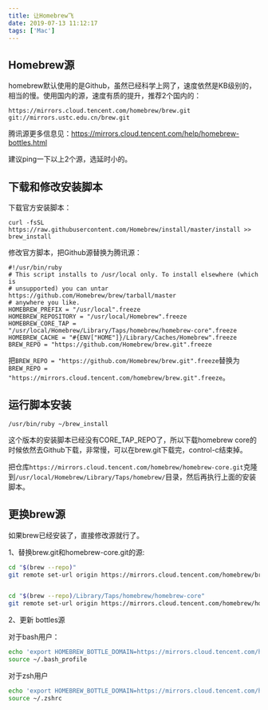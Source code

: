 ```yaml
---
title: 让Homebrew飞
date: 2019-07-13 11:12:17
tags: ['Mac']
---
```


## Homebrew源

homebrew默认使用的是Github，虽然已经科学上网了，速度依然是KB级别的，相当的慢。使用国内的源，速度有质的提升，推荐2个国内的：

```
https://mirrors.cloud.tencent.com/homebrew/brew.git
git://mirrors.ustc.edu.cn/brew.git
```

腾讯源更多信息见：https://mirrors.cloud.tencent.com/help/homebrew-bottles.html

建议ping一下以上2个源，选延时小的。

## 下载和修改安装脚本

下载官方安装脚本：

```
curl -fsSL https://raw.githubusercontent.com/Homebrew/install/master/install >> brew_install
```

修改官方脚本，把Github源替换为腾讯源：

```
#!/usr/bin/ruby
# This script installs to /usr/local only. To install elsewhere (which is
# unsupported) you can untar https://github.com/Homebrew/brew/tarball/master
# anywhere you like.
HOMEBREW_PREFIX = "/usr/local".freeze
HOMEBREW_REPOSITORY = "/usr/local/Homebrew".freeze
HOMEBREW_CORE_TAP = "/usr/local/Homebrew/Library/Taps/homebrew/homebrew-core".freeze
HOMEBREW_CACHE = "#{ENV["HOME"]}/Library/Caches/Homebrew".freeze
BREW_REPO = "https://github.com/Homebrew/brew.git".freeze
```

把`BREW_REPO = "https://github.com/Homebrew/brew.git".freeze`替换为`BREW_REPO = "https://mirrors.cloud.tencent.com/homebrew/brew.git".freeze`。

## 运行脚本安装

```
/usr/bin/ruby ~/brew_install
```

这个版本的安装脚本已经没有CORE_TAP_REPO了，所以下载homebrew core的时候依然去Github下载，非常慢，可以在brew.git下载完，control-c结束掉。

把仓库`https://mirrors.cloud.tencent.com/homebrew/homebrew-core.git`克隆到`/usr/local/Homebrew/Library/Taps/homebrew/`目录，然后再执行上面的安装脚本。

## 更换brew源

如果brew已经安装了，直接修改源就行了。

1、替换brew.git和homebrew-core.git的源:

```bash
cd "$(brew --repo)"
git remote set-url origin https://mirrors.cloud.tencent.com/homebrew/brew.git


cd "$(brew --repo)/Library/Taps/homebrew/homebrew-core"
git remote set-url origin https://mirrors.cloud.tencent.com/homebrew/homebrew-core.git
```

2、更新 bottles源

对于bash用户：

```bash
echo 'export HOMEBREW_BOTTLE_DOMAIN=https://mirrors.cloud.tencent.com/homebrew-bottles' >> ~/.bash_profile
source ~/.bash_profile
```

对于zsh用户

```bash
echo 'export HOMEBREW_BOTTLE_DOMAIN=https://mirrors.cloud.tencent.com/homebrew-bottles' >> ~/.zshrc
source ~/.zshrc
```
